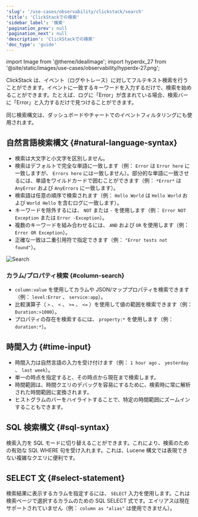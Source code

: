 ```yaml
---
'slug': '/use-cases/observability/clickstack/search'
'title': 'ClickStackでの検索'
'sidebar_label': '検索'
'pagination_prev': null
'pagination_next': null
'description': 'ClickStackでの検索'
'doc_type': 'guide'
---
```


import Image from '@theme/IdealImage';
import hyperdx_27 from '@site/static/images/use-cases/observability/hyperdx-27.png';

ClickStack は、イベント（ログやトレース）に対してフルテキスト検索を行うことができます。イベントに一致するキーワードを入力するだけで、検索を始めることができます。たとえば、ログに「Error」が含まれている場合、検索バーに「Error」と入力するだけで見つけることができます。

同じ検索構文は、ダッシュボードやチャートでのイベントフィルタリングにも使用されます。

## 自然言語検索構文 {#natural-language-syntax}

- 検索は大文字と小文字を区別しません。
- 検索はデフォルトで完全な単語に一致します（例： `Error` は `Error here` に一致しますが、 `Errors here` には一致しません）。部分的な単語に一致させるには、単語をワイルドカードで囲むことができます（例： `*Error*` は `AnyError` および `AnyErrors` に一致します）。
- 検索語は任意の順序で検索されます（例： `Hello World` は `Hello World` および `World Hello` を含むログに一致します）。
- キーワードを除外するには、 `NOT` または `-` を使用します（例： `Error NOT Exception` または `Error -Exception`）。
- 複数のキーワードを組み合わせるには、 `AND` および `OR` を使用します（例： `Error OR Exception`）。
- 正確な一致は二重引用符で指定できます（例： `"Error tests not found"`）。

<Image img={hyperdx_27} alt="Search" size="md"/>

### カラム/プロパティ検索 {#column-search}

- `column:value` を使用してカラムや JSON/マッププロパティを検索できます（例： `level:Error` 、 `service:app`）。
- 比較演算子（ `>` 、 `<` 、 `>=` 、 `<=` ）を使用して値の範囲を検索できます（例： `Duration:>1000`）。
- プロパティの存在を検索するには、 `property:*` を使用します（例： `duration:*`）。

## 時間入力 {#time-input}

- 時間入力は自然言語の入力を受け付けます（例： `1 hour ago` 、 `yesterday` 、 `last week`）。
- 単一の時点を指定すると、その時点から現在まで検索します。
- 時間範囲は、時間クエリのデバッグを容易にするために、検索時に常に解析された時間範囲に変換されます。
- ヒストグラムのバーをハイライトすることで、特定の時間範囲にズームインすることもできます。

## SQL 検索構文 {#sql-syntax}

検索入力を SQL モードに切り替えることができます。これにより、検索のための有効な SQL WHERE 句を受け入れます。これは、Lucene 構文では表現できない複雑なクエリに便利です。

## SELECT 文 {#select-statement}

検索結果に表示するカラムを指定するには、 `SELECT` 入力を使用します。これは検索ページで選択するカラムのための SQL SELECT 式です。エイリアスは現在サポートされていません（例： `column as "alias"` は使用できません）。
